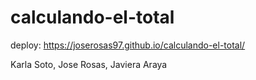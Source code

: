 # calculando-el-total

deploy: https://joserosas97.github.io/calculando-el-total/

Karla Soto, Jose Rosas, Javiera Araya
